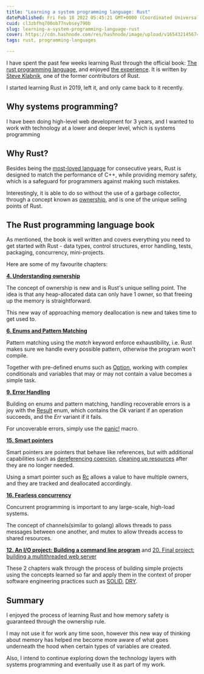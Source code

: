 ```yaml
---
title: "Learning a system programming language: Rust"
datePublished: Fri Feb 18 2022 05:45:21 GMT+0000 (Coordinated Universal Time)
cuid: cl3zbfhq700ob77nvbsey790b
slug: learning-a-system-programming-language-rust
cover: https://cdn.hashnode.com/res/hashnode/image/upload/v1654321456742/KHmxw54h9.jpeg
tags: rust, programming-languages

---
```


I have spent the past few weeks learning Rust through the official book: [The rust programming language](https://doc.rust-lang.org/stable/book/), and enjoyed [the experience](https://github.com/hanchiang/learn-rust). It is written by [Steve Klabnik](https://twitter.com/steveklabnik?ref_src=twsrc%5Egoogle%7Ctwcamp%5Eserp%7Ctwgr%5Eauthor), one of the former contributors of Rust.

I started learning Rust in 2019, left it, and only came back to it recently.

## Why systems programming?

I have been doing high-level web development for 3 years, and I wanted to work with technology at a lower and deeper level, which is systems programming

## Why Rust?

Besides being the [most-loved language](https://insights.stackoverflow.com/survey/2021) for consecutive years, Rust is designed to match the performance of C++, while providing memory safety, which is a safeguard for programmers against making such mistakes.

Interestingly, it is able to do so without the use of a garbage collector, through a concept known as [ownership](https://doc.rust-lang.org/book/ch04-00-understanding-ownership.html), and is one of the unique selling points of Rust.

## The Rust programming language book

As mentioned, the book is well written and covers everything you need to get started with Rust - data types, control structures, error handling, tests, packaging, concurrency, mini-projects.

Here are some of my favourite chapters:

[**4\. Understanding ownership**](https://doc.rust-lang.org/stable/book/ch04-00-understanding-ownership.html)

The concept of ownership is new and is Rust's unique selling point. The idea is that any heap-allocated data can only have 1 owner, so that freeing up the memory is straightforward.

This new way of approaching memory deallocation is new and takes time to get used to.

[**6\. Enums and Pattern Matching**](https://doc.rust-lang.org/book/ch06-00-enums.html)

Pattern matching using the *match* keyword enforce exhaustibility, i.e. Rust makes sure we handle every possible pattern, otherwise the program won't compile.

Together with pre-defined enums such as [Option](https://doc.rust-lang.org/std/option/), working with complex conditionals and variables that may or may not contain a value becomes a simple task.

[**9\. Error Handling**](https://doc.rust-lang.org/book/ch09-00-error-handling.html)

Building on enums and pattern matching, handling recoverable errors is a joy with the [Result](https://doc.rust-lang.org/std/result/enum.Result.html) enum, which contains the *Ok* variant if an operation succeeds, and the *Err* variant if it fails.

For uncoverable errors, simply use the [panic!](https://doc.rust-lang.org/std/macro.panic.html) macro.

[**15\. Smart pointers**](https://doc.rust-lang.org/stable/book/ch15-00-smart-pointers.html)

Smart pointers are pointers that behave like references, but with additional capabilities such as [dereferencing coercion](https://doc.rust-lang.org/std/ops/trait.Deref.html), [cleaning up resources](https://doc.rust-lang.org/std/ops/trait.Drop.html) after they are no longer needed.

Using a smart pointer such as [Rc](https://doc.rust-lang.org/std/rc/struct.Rc.html) allows a value to have multiple owners, and they are tracked and deallocated accordingly.

[**16\. Fearless concurrency**](https://doc.rust-lang.org/stable/book/ch16-00-concurrency.html)

Concurrent programming is important to any large-scale, high-load systems.

The concept of channels(similar to golang) allows threads to pass messages between one another, and mutex to allow threads access to shared resources.

[**12\. An I/O project: Building a command line program**](https://doc.rust-lang.org/stable/book/ch12-00-an-io-project.html) and [20\. Final project: building a multithreaded web server](https://doc.rust-lang.org/stable/book/ch20-00-final-project-a-web-server.html)

These 2 chapters walk through the process of building simple projects using the concepts learned so far and apply them in the context of proper software engineering practices such as [SOLID](https://en.wikipedia.org/wiki/SOLID), [DRY](https://en.wikipedia.org/wiki/Don%27t_repeat_yourself).

## Summary

I enjoyed the process of learning Rust and how memory safety is guaranteed through the ownership rule.

I may not use it for work any time soon, however this new way of thinking about memory has helped me become more aware of what goes underneath the hood when certain types of variables are created.

Also, I intend to continue exploring down the technology layers with systems programming and eventually use it as part of my work.